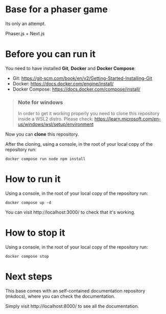 # Base for a phaser game

Its only an attempt.

Phaser.js + Next.js

# Before you can run it

You need to have installed **Git**, **Docker** and **Docker Compose**:
- Git: https://git-scm.com/book/en/v2/Getting-Started-Installing-Git
- Docker: https://docs.docker.com/engine/install/
- Docker Compose: https://docs.docker.com/compose/install/

> ### Note for windows
> In order to get it working properly you need to clone this repository inside a WSL2 distro.
> Please check: https://learn.microsoft.com/en-us/windows/wsl/setup/environment

Now you can **clone** this repository.

After the cloning, using a console, in the root of your local copy of the repository run:
```
docker compose run node npm install
```

# How to run it

Using a console, in the root of your local copy of the repository run:
```
docker compose up -d 
```
You can visit http://localhost:3000/ to check that it's working.

# How to stop it

Using a console, in the root of your local copy of the repository run:
```
docker compose stop
```

# Next steps

This base comes with an self-contained documentation repository (mkdocs), where you can check the documentation.

Simply visit http://localhost:8000/ to see all the documentation.

